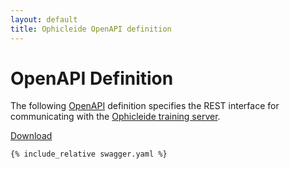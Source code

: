 ```yaml
---
layout: default
title: Ophicleide OpenAPI definition
---
```


# OpenAPI Definition

The following [OpenAPI](https://github.com/OAI/OpenAPI-Specification)
definition specifies the REST interface for communicating with the
[Ophicleide training server](https://github.com/ophicleide/ophicleide-training).

[Download](/api/swagger.yaml)

```
{% include_relative swagger.yaml %}
```
